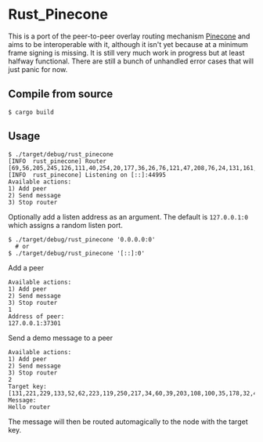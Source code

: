 # Rust_Pinecone
This is a port of the peer-to-peer overlay routing 
mechanism [Pinecone](https://github.com/matrix-org/pinecone) 
and aims to be interoperable with it, although it isn't yet because 
at a minimum frame signing is missing. 
It is still very much work in progress but at least halfway functional. 
There are still a bunch of unhandled error cases that will just panic 
for now. 


## Compile from source
```shell
$ cargo build
```

## Usage
```shell
$ ./target/debug/rust_pinecone
[INFO  rust_pinecone] Router [69,56,205,245,126,111,40,254,20,177,36,26,76,121,47,208,76,24,131,161,83,1,123,54,82,171,139,176,144,107,40,110]
[INFO  rust_pinecone] Listening on [::]:44995
Available actions:
1) Add peer
2) Send message
3) Stop router

```
Optionally add a listen address as an argument. 
The default is `127.0.0.1:0` which assigns a random listen port.
```shell
$ ./target/debug/rust_pinecone '0.0.0.0:0'
  # or 
$ ./target/debug/rust_pinecone '[::]:0'
```
Add a peer
```shell
Available actions:
1) Add peer
2) Send message
3) Stop router
1
Address of peer:
127.0.0.1:37301
```
Send a demo message to a peer
```shell
Available actions:
1) Add peer
2) Send message
3) Stop router
2
Target key:
[131,221,229,133,52,62,223,119,250,217,34,60,39,203,108,100,35,178,32,49,78,138,249,102,204,127,102,132,223,207,90,201]
Message:
Hello router
```
The message will then be routed automagically 
to the node with the target key.

